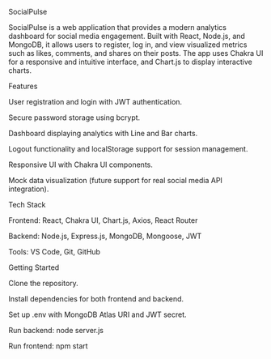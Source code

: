 SocialPulse

SocialPulse is a web application that provides a modern analytics dashboard for social media engagement. Built with React, Node.js, and MongoDB, it allows users to register, log in, and view visualized metrics such as likes, comments, and shares on their posts. The app uses Chakra UI for a responsive and intuitive interface, and Chart.js to display interactive charts.

Features

User registration and login with JWT authentication.

Secure password storage using bcrypt.

Dashboard displaying analytics with Line and Bar charts.

Logout functionality and localStorage support for session management.

Responsive UI with Chakra UI components.

Mock data visualization (future support for real social media API integration).

Tech Stack

Frontend: React, Chakra UI, Chart.js, Axios, React Router

Backend: Node.js, Express.js, MongoDB, Mongoose, JWT

Tools: VS Code, Git, GitHub

Getting Started

Clone the repository.

Install dependencies for both frontend and backend.

Set up .env with MongoDB Atlas URI and JWT secret.

Run backend: node server.js

Run frontend: npm start
